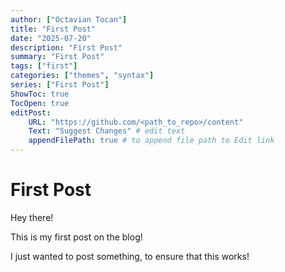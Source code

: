 ```yaml
---
author: ["Octavian Tocan"]
title: "First Post"
date: "2025-07-20"
description: "First Post"
summary: "First Post"
tags: ["first"]
categories: ["themes", "syntax"]
series: ["First Post"]
ShowToc: true
TocOpen: true
editPost:
    URL: "https://github.com/<path_to_repo>/content"
    Text: "Suggest Changes" # edit text
    appendFilePath: true # to append file path to Edit link
---
```


# First Post

Hey there!

This is my first post on the blog!

I just wanted to post something, to ensure that this works!